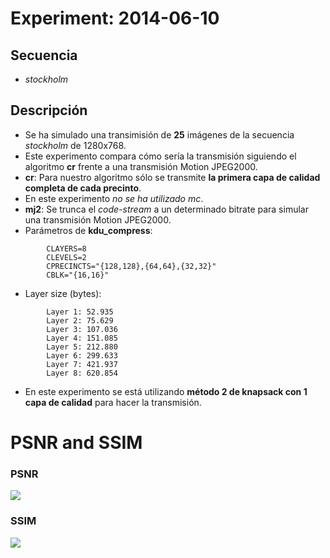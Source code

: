 Experiment: 2014-06-10
======================

Secuencia
---------
- *stockholm*

Descripción
-----------

- Se ha simulado una transimisión de **25** imágenes de la secuencia *stockholm* de 1280x768.
- Este experimento compara cómo sería la transmisión siguiendo el algoritmo **cr** frente a una transmisión Motion JPEG2000.
- **cr**: Para nuestro algoritmo sólo se transmite **la primera capa de calidad completa de cada precinto**.
- En este experimento *no se ha utilizado mc*.
- **mj2**: Se trunca el *code-stream* a un determinado bitrate para simular una transmisión Motion JPEG2000.
- Parámetros de **kdu\_compress**:

```
        CLAYERS=8
        CLEVELS=2
        CPRECINCTS="{128,128},{64,64},{32,32}"        
        CBLK="{16,16}"
```

- Layer size (bytes):

```
        Layer 1: 52.935
        Layer 2: 75.629
        Layer 3: 107.036
        Layer 4: 151.085
        Layer 5: 212.880
        Layer 6: 299.633
        Layer 7: 421.937
        Layer 8: 620.854
```

- En este experimento se está utilizando **método 2 de knapsack con 1 capa de calidad** para hacer la transmisión.

PSNR and SSIM
=============

### PSNR

![](images/psnr.png)

### SSIM

![](images/ssim.png)